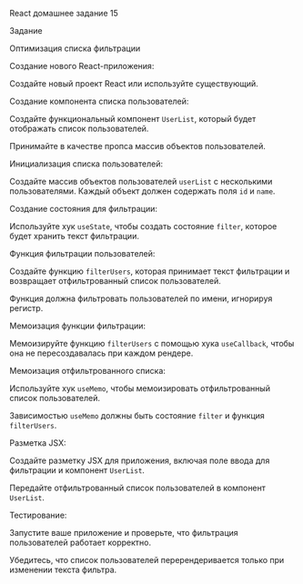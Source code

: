 React домашнее задание 15

Задание

Оптимизация списка фильтрации

Создание нового React-приложения:

Создайте новый проект React или используйте существующий.

Создание компонента списка пользователей:

Создайте функциональный компонент `UserList`, который будет отображать список пользователей.

Принимайте в качестве пропса массив объектов пользователей.

Инициализация списка пользователей:

Создайте массив объектов пользователей `userList` с несколькими пользователями. Каждый объект должен содержать поля `id` и `name`.

Создание состояния для фильтрации:

Используйте хук `useState`, чтобы создать состояние `filter`, которое будет хранить текст фильтрации.

Функция фильтрации пользователей:

Создайте функцию `filterUsers`, которая принимает текст фильтрации и возвращает отфильтрованный список пользователей.

Функция должна фильтровать пользователей по имени, игнорируя регистр.

Мемоизация функции фильтрации:

Мемоизируйте функцию `filterUsers` с помощью хука `useCallback`, чтобы она не пересоздавалась при каждом рендере.

Мемоизация отфильтрованного списка:

Используйте хук `useMemo`, чтобы мемоизировать отфильтрованный список пользователей.

Зависимостью `useMemo` должны быть состояние `filter` и функция `filterUsers`.

Разметка JSX:

Создайте разметку JSX для приложения, включая поле ввода для фильтрации и компонент `UserList`.

Передайте отфильтрованный список пользователей в компонент `UserList`.

Тестирование:

Запустите ваше приложение и проверьте, что фильтрация пользователей работает корректно.

Убедитесь, что список пользователей перерендеривается только при изменении текста фильтра.
